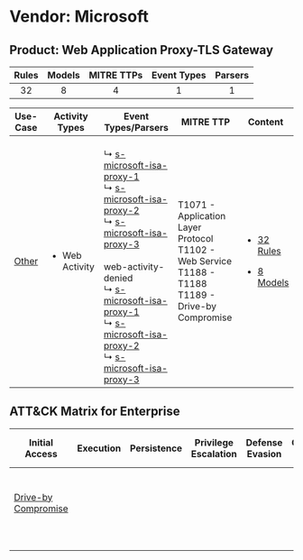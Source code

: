 Vendor: Microsoft
=================
Product: Web Application Proxy-TLS Gateway
------------------------------------------
| Rules | Models | MITRE TTPs | Event Types | Parsers |
|:-----:|:------:|:----------:|:-----------:|:-------:|
|  32   |   8    |     4      |      1      |    1    |

|                Use-Case                | Activity Types                 | Event Types/Parsers                                                                                                                                                                                                                                                                                                                                                                                                                                                                                                                           | MITRE TTP                                                                                                     | Content                                                                                                                       |
|:--------------------------------------:| ------------------------------ | --------------------------------------------------------------------------------------------------------------------------------------------------------------------------------------------------------------------------------------------------------------------------------------------------------------------------------------------------------------------------------------------------------------------------------------------------------------------------------------------------------------------------------------------- | ------------------------------------------------------------------------------------------------------------- | ----------------------------------------------------------------------------------------------------------------------------- |
| [Other](../../../UseCases/uc_other.md) | <ul><li>Web Activity</li></ul> |  <br> ↳ [s-microsoft-isa-proxy-1](Parsers/parserContent_s-microsoft-isa-proxy-1.md)<br> ↳ [s-microsoft-isa-proxy-2](Parsers/parserContent_s-microsoft-isa-proxy-2.md)<br> ↳ [s-microsoft-isa-proxy-3](Parsers/parserContent_s-microsoft-isa-proxy-3.md)<br><br> web-activity-denied<br> ↳ [s-microsoft-isa-proxy-1](Parsers/parserContent_s-microsoft-isa-proxy-1.md)<br> ↳ [s-microsoft-isa-proxy-2](Parsers/parserContent_s-microsoft-isa-proxy-2.md)<br> ↳ [s-microsoft-isa-proxy-3](Parsers/parserContent_s-microsoft-isa-proxy-3.md)<br> | T1071 - Application Layer Protocol<br>T1102 - Web Service<br>T1188 - T1188<br>T1189 - Drive-by Compromise<br> | [<ul><li>32 Rules</li></ul><ul><li>8 Models</li></ul>](Rules_Models/r_m_microsoft_web_application_proxy-tls_gateway_Other.md) |

ATT&CK Matrix for Enterprise
----------------------------
| Initial Access                                                           | Execution | Persistence | Privilege Escalation | Defense Evasion | Credential Access | Discovery | Lateral Movement | Collection | Command and Control                                                                                                                             | Exfiltration | Impact |
| ------------------------------------------------------------------------ | --------- | ----------- | -------------------- | --------------- | ----------------- | --------- | ---------------- | ---------- | ----------------------------------------------------------------------------------------------------------------------------------------------- | ------------ | ------ |
| [Drive-by Compromise](https://attack.mitre.org/techniques/T1189)<br><br> |           |             |                      |                 |                   |           |                  |            | [Web Service](https://attack.mitre.org/techniques/T1102)<br><br>[Application Layer Protocol](https://attack.mitre.org/techniques/T1071)<br><br> |              |        |